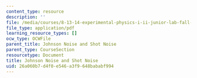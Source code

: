 ```yaml
---
content_type: resource
description: ''
file: /media/courses/8-13-14-experimental-physics-i-ii-junior-lab-fall-2016-spring-2017/26a060b7d4f0e546a3f9648bababf994_MIT8_13-14F16-S17exp43.pdf
file_type: application/pdf
learning_resource_types: []
ocw_type: OCWFile
parent_title: Johnson Noise and Shot Noise
parent_type: CourseSection
resourcetype: Document
title: Johnson Noise and Shot Noise
uid: 26a060b7-d4f0-e546-a3f9-648bababf994
---
```

